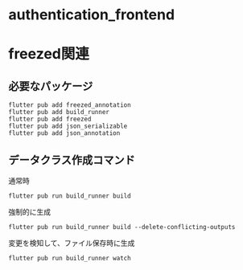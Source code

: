 # authentication_frontend

# freezed関連
## 必要なパッケージ
```
flutter pub add freezed_annotation
flutter pub add build_runner
flutter pub add freezed
flutter pub add json_serializable
flutter pub add json_annotation
```
## データクラス作成コマンド
通常時 

```
flutter pub run build_runner build
```
強制的に生成
```
flutter pub run build_runner build --delete-conflicting-outputs
```
変更を検知して、ファイル保存時に生成
```
flutter pub run build_runner watch
```